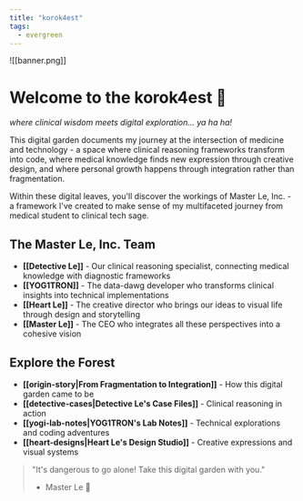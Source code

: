 ```yaml
---
title: "korok4est"
tags:
  - evergreen
---
```


![[banner.png]]

# Welcome to the korok4est 🌱

*where clinical wisdom meets digital exploration... ya ha ha!*

This digital garden documents my journey at the intersection of medicine and technology - a space where clinical reasoning frameworks transform into code, where medical knowledge finds new expression through creative design, and where personal growth happens through integration rather than fragmentation.

Within these digital leaves, you'll discover the workings of Master Le, Inc. - a framework I've created to make sense of my multifaceted journey from medical student to clinical tech sage.

## The Master Le, Inc. Team

- **[[Detective Le]]** - Our clinical reasoning specialist, connecting medical knowledge with diagnostic frameworks
- **[[YOG1TRON]]** - The data-dawg developer who transforms clinical insights into technical implementations
- **[[Heart Le]]** - The creative director who brings our ideas to visual life through design and storytelling
- **[[Master Le]]** - The CEO who integrates all these perspectives into a cohesive vision

## Explore the Forest

- **[[origin-story|From Fragmentation to Integration]]** - How this digital garden came to be
- **[[detective-cases|Detective Le's Case Files]]** - Clinical reasoning in action
- **[[yogi-lab-notes|YOG1TRON's Lab Notes]]** - Technical explorations and coding adventures
- **[[heart-designs|Heart Le's Design Studio]]** - Creative expressions and visual systems

> "It's dangerous to go alone! Take this digital garden with you." 
> - Master Le 💖